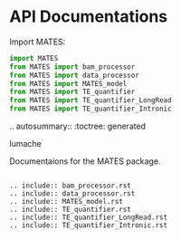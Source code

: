 # API Documentations

Import MATES:

```python
import MATES
from MATES import bam_processor
from MATES import data_processor
from MATES import MATES_model
from MATES import TE_quantifier
from MATES import TE_quantifier_LongRead
from MATES import TE_quantifier_Intronic
```
.. autosummary::
   :toctree: generated

   lumache

Documentaions for the MATES package.

```{eval-rst}

.. include:: bam_processor.rst
.. include:: data_processor.rst
.. include:: MATES_model.rst
.. include:: TE_quantifier.rst
.. include:: TE_quantifier_LongRead.rst
.. include:: TE_quantifier_Intronic.rst
```